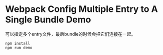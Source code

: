 Webpack Config Multiple Entry to A Single Bundle Demo
======================================================

可以指定多个entry文件，最后bundle的时候会把它们连接在一起。

```
npm install
npm run demo
```
